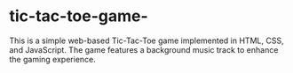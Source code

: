# tic-tac-toe-game-
This is a simple web-based Tic-Tac-Toe game implemented in HTML, CSS, and JavaScript. The game features a background music track to enhance the gaming experience.
